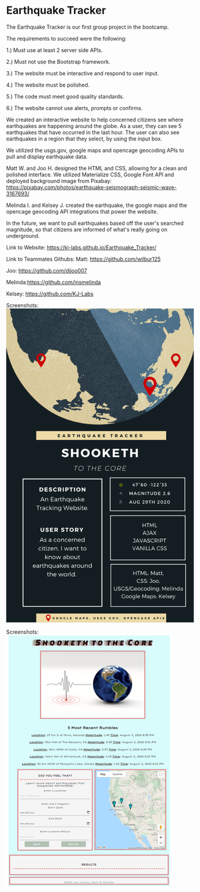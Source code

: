 # Earthquake Tracker

The Earthquake Tracker is our first group project in the bootcamp. 

The requirements to succeed were the following: 

1.) Must use at least 2 server side APIs.

2.) Must not use the Bootstrap framework.

3.) The website must be interactive and respond to user input. 

4.) The website must be polished.

5.) The code must meet good quality standards.

6.) The website cannot use alerts, prompts or confirms. 

We created an interactive website to help concerned citizens see where earthquakes are happening around the globe. As a user, they can see 5 earthquakes that have occurred in the last hour. The user can also see earthquakes in a region that they select, by using the input box. 

We utilized the usgs.gov, google maps and opencage geocoding APIs to pull and display earthquake data. 

Matt W. and Joo H. designed the HTML and CSS, allowing for a clean and polished interface.
We utilized Materialize CSS, Google Font API and deployed background image from Pixabay:
https://pixabay.com/photos/earthquake-seismograph-seismic-wave-3167693/

Melinda I. and Kelsey J. created the earthquake, the google maps and the opencage geocoding API integrations that power the website.

In the future, we want to pull earthquakes based off the user's searched magnitude, so that citizens are informed of what's really going on underground.

Link to Website: https://kj-labs.github.io/Earthquake_Tracker/

Link to Teammates Githubs: 
Matt: https://github.com/wilbur125

Joo: https://github.com/djjoo007

Melinda:https://github.com/jnsmelinda

Kelsey: https://github.com/KJ-Labs

Screenshots:![Presentation Picture](https://github.com/KJ-Labs/Earthquake_Tracker/blob/master/presentationpicture.png "Presentation Picture")

Screenshots:![website Screenshots](https://github.com/KJ-Labs/Earthquake_Tracker/blob/master/screenshots.PNG "website Screenshots")
